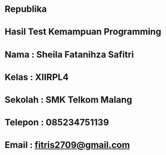 # Republika
# Hasil Test Kemampuan Programming
# Nama    : Sheila Fatanihza Safitri
# Kelas   : XIIRPL4
# Sekolah : SMK Telkom Malang
# Telepon : 085234751139
# Email   : fitris2709@gmail.com 
